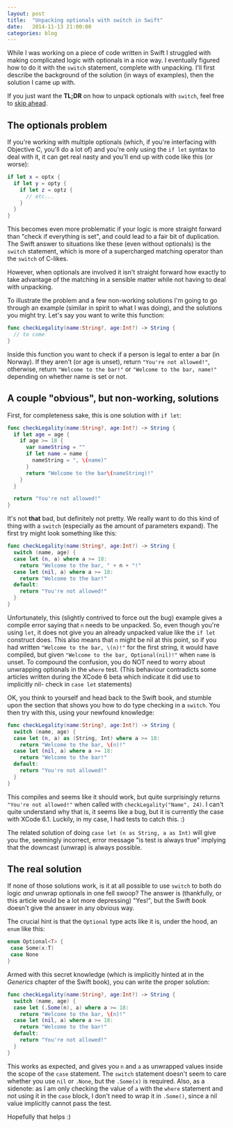 ```yaml
---
layout: post
title:  "Unpacking optionals with switch in Swift"
date:   2014-11-13 21:00:00
categories: blog
---
```

While I was working on a piece of code written in Swift I struggled with making
complicated logic with optionals in a nice way. I eventually figured how to do
it with the `switch` statement, complete with unpacking. I'll first describe
the background of the solution (in ways of examples), then the solution I came
up with.

If you just want the **TL;DR** on how to unpack optionals with `switch`, feel
free to [skip ahead](#the-real-solution).

## The optionals problem

If you're working with multiple optionals (which, if you're interfacing with
Objective C, you'll do a lot of) and you're only using the `if let` syntax to
deal with it, it can get real nasty and you'll end up with code like this (or
worse):

```swift
if let x = optx {
  if let y = opty {
    if let z = optz {
      // etc...
    }
  }
}
```

This becomes even more problematic if your logic is more straight forward than
"check if everything is set", and could lead to a fair bit of duplication. The
Swift answer to situations like these (even without optionals) is the `switch`
statement, which is more of a supercharged matching operator than the `switch`
of C-likes.

However, when optionals are involved it isn't straight forward how exactly to
take advantage of the matching in a sensible matter while not having to deal
with unpacking.

To illustrate the problem and a few non-working solutions I'm going to go
through an example (similar in spirit to what I was doing), and the solutions
you might try. Let's say you want to write this function:

```Swift
func checkLegality(name:String?, age:Int?) -> String {
  // to come
}
```

Inside this function you want to check if a person is legal to enter a bar (in
Norway). If they aren't (or age is unset), return `"You're not allowed!"`,
otherwise, return `"Welcome to the bar!"` or `"Welcome to the bar, name!"`
depending on whether name is set or not.

## A couple "obvious", but non-working, solutions

First, for completeness sake, this is one solution with `if let`:

```Swift
func checkLegality(name:String?, age:Int?) -> String {
  if let age = age {
    if age >= 18 {
      var nameString = ""
      if let name = name {
        nameString = ", \(name)"
      }
      return "Welcome to the bar\(nameString)!"
    }
  }

  return "You're not allowed!"
}
```

It's not **that** bad, but definitely not pretty. We really want to do this
kind of thing with a `switch` (especially as the amount of parameters expand).
The first try might look something like this:

```Swift
func checkLegality(name:String?, age:Int?) -> String {
  switch (name, age) {
  case let (n, a) where a >= 18:
    return "Welcome to the bar, " + n + "!"
  case let (nil, a) where a >= 18:
    return "Welcome to the bar!"
  default:
    return "You're not allowed!"
  }
}
```

Unfortunately, this (slightly contrived to force out the bug) example gives a
compile error saying that `n` needs to be unpacked. So, even though you're
using `let`, it does not give you an already unpacked value like the `if let`
construct does. This also means that `n` might be nil at this point, so if you
had written `"Welcome to the bar, \(n)!"` for the first string, it would have
compiled, but given `"Welcome to the bar, Optional(nil)!"` when `name` is
unset. To compound the confusion, you do NOT need to worry about unwrapping
optionals in the `where` test. (This behaviour contradicts some articles
written during the XCode 6 beta which indicate it did use to implicitly nil-
check in `case let` statements)

OK, you think to yourself and head back to the Swift book, and stumble upon the
section that shows you how to do type checking in a `switch`. You then try with
this, using your newfound knowledge:

```Swift
func checkLegality(name:String?, age:Int?) -> String {
  switch (name, age) {
  case let (n, a) as (String, Int) where a >= 18:
    return "Welcome to the bar, \(n)!"
  case let (nil, a) where a >= 18:
    return "Welcome to the bar!"
  default:
    return "You're not allowed!"
  }
}
```

This compiles and seems like it should work, but quite surprisingly returns
`"You're not allowed!"` when called with `checkLegality("Name", 24)`. I can't
quite understand why that is, it seems like a bug, but it is currently the case
with XCode 6.1. Luckily, in my case, I had tests to catch this. :)

The related solution of doing `case let (n as String, a as Int)` will give you
the, seemingly incorrect, error message "is test is always true" implying that the downcast (unwrap) is always possible.

## The real solution

If none of those solutions work, is it at all possible to use `switch`
to both do logic *and* unwrap optionals in one fell swoop? The answer is
(thankfully, or this article would be a lot more depressing) "Yes!", but the
Swift book doesn't give the answer in any obvious way.

The crucial hint is that the `Optional` type acts like it is, under the hood, an `enum` like this:

```Swift
enum Optional<T> {
 case Some(x:T)
 case None
}
```

Armed with this secret knowledge (which is implicitly hinted at in the
*Generics* chapter of the Swift book), you can write the proper solution:

```Swift
func checkLegality(name:String?, age:Int?) -> String {
  switch (name, age) {
  case let (.Some(n), a) where a >= 18:
    return "Welcome to the bar, \(n)!"
  case let (nil, a) where a >= 18:
    return "Welcome to the bar!"
  default:
    return "You're not allowed!"
  }
}
```

This works as expected, and gives you `n` and `a` as unwrapped values inside
the scope of the `case` statement. The `switch` statement doesn't seem to care
whether you use `nil` or `.None`, but the `.Some(x)` is required. Also, as a
sidenote: as I am only checking the value of `a` with the `where` statement and
not using it in the `case` block, I don't need to wrap it in `.Some()`, since a
nil value implicitly cannot pass the test.

Hopefully that helps :)
